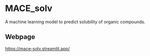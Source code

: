 # MACE_solv
A machine learning model to predict solubility of organic compounds.

## Webpage
https://mace-solv.streamlit.app/
